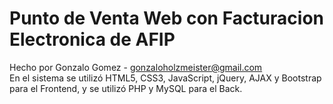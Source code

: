# Punto de Venta Web con Facturacion Electronica de AFIP
Hecho por Gonzalo Gomez - gonzaloholzmeister@gmail.com\
En el sistema se utilizó HTML5, CSS3, JavaScript, jQuery, AJAX y Bootstrap para el Frontend, y se utilizó PHP y MySQL para el Back.
